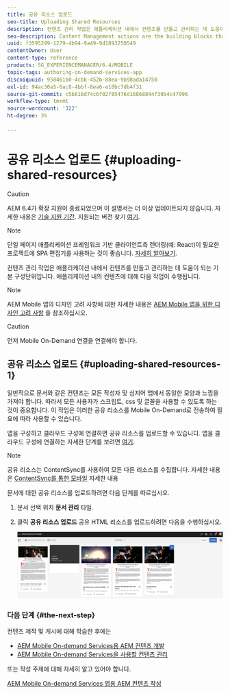 ```yaml
---
title: 공유 리소스 업로드
seo-title: Uploading Shared Resources
description: 컨텐츠 관리 작업은 애플리케이션 내에서 컨텐츠를 만들고 관리하는 데 도움이 되는 기본 구성단위입니다. 공유 리소스 업로드에 대한 자세한 내용을 보려면 이 페이지를 따르십시오.
seo-description: Content Management actions are the building blocks that help to create and manage content within an application. Follow this page to learn about uploading shared resources.
uuid: f3595299-1279-4b94-9a49-9d1893250549
contentOwner: User
content-type: reference
products: SG_EXPERIENCEMANAGER/6.4/MOBILE
topic-tags: authoring-on-demand-services-app
discoiquuid: 958461b0-4cbb-452b-88ea-9b98ada14750
exl-id: 94ac30a5-6ac8-4bbf-8ea6-e10bc7db4f31
source-git-commit: c5b816d74c6f02f85476d16868844f39b4c47996
workflow-type: tm+mt
source-wordcount: '322'
ht-degree: 3%

---
```


# 공유 리소스 업로드 {#uploading-shared-resources}

>[!CAUTION]
>
>AEM 6.4가 확장 지원이 종료되었으며 이 설명서는 더 이상 업데이트되지 않습니다. 자세한 내용은 [기술 지원 기간](https://helpx.adobe.com/kr/support/programs/eol-matrix.html). 지원되는 버전 찾기 [여기](https://experienceleague.adobe.com/docs/).

>[!NOTE]
>
>단일 페이지 애플리케이션 프레임워크 기반 클라이언트측 렌더링(예: React)이 필요한 프로젝트에 SPA 편집기를 사용하는 것이 좋습니다. [자세히 알아보기](/help/sites-developing/spa-overview.md).

컨텐츠 관리 작업은 애플리케이션 내에서 컨텐츠를 만들고 관리하는 데 도움이 되는 기본 구성단위입니다. 애플리케이션 내의 컨텐츠에 대해 다음 작업이 수행됩니다.

>[!NOTE]
>
>AEM Mobile 앱의 디자인 고려 사항에 대한 자세한 내용은 [AEM Mobile 앱을 위한 디자인 고려 사항](https://helpx.adobe.com/digital-publishing-solution/help/design-app.html) 을 참조하십시오.

>[!CAUTION]
>
>먼저 Mobile On-Demand 연결을 연결해야 합니다.

## 공유 리소스 업로드 {#uploading-shared-resources-1}

일반적으로 문서와 같은 컨텐츠는 모든 작성자 및 심지어 앱에서 동일한 모양과 느낌을 가져야 합니다. 따라서 모든 사용자가 스크립트, css 및 글꼴을 사용할 수 있도록 하는 것이 중요합니다. 이 작업은 이러한 공유 리소스를 Mobile On-Demand로 전송하여 필요에 따라 사용할 수 있습니다.

앱을 구성하고 클라우드 구성에 연결하면 공유 리소스를 업로드할 수 있습니다. 앱을 클라우드 구성에 연결하는 자세한 단계를 보려면 [여기](/help/mobile/mobile-apps-ondemand-application-create-configure-action.md).

>[!NOTE]
>
>공유 리소스는 ContentSync를 사용하여 모든 다른 리소스를 수집합니다. 자세한 내용은 [ContentSync를 통한 모바일](/help/mobile/mobile-ondemand-contentsync.md) 자세한 내용

문서에 대한 공유 리소스를 업로드하려면 다음 단계를 따르십시오.

1. 문서 선택 위치 **문서 관리** 타일.
1. 클릭 **공유 리소스 업로드** 공유 HTML 리소스를 업로드하려면 다음을 수행하십시오.

   ![chlimage_1-133](assets/chlimage_1-133.png)

### 다음 단계 {#the-next-step}

컨텐츠 제작 및 게시에 대해 학습한 후에는

* [AEM Mobile On-demand Services용 AEM 컨텐츠 개발](/help/mobile/aem-mobile-on-demand.md)
* [AEM Mobile On-demand Services을 사용할 컨텐츠 관리](/help/mobile/aem-mobile.md)

또는 작성 주제에 대해 자세히 알고 있어야 합니다.

[AEM Mobile On-demand Services 앱용 AEM 컨텐츠 작성](/help/mobile/mobile-apps-ondemand.md)
